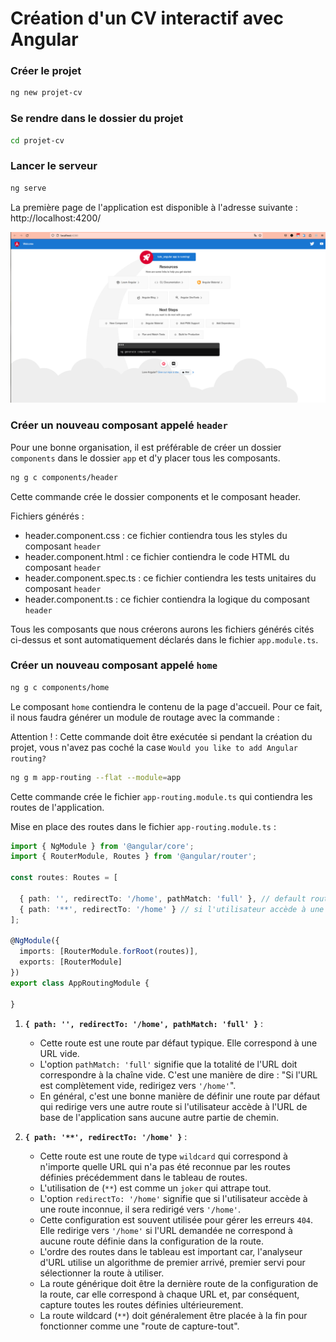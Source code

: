 # Création d'un CV interactif avec Angular

### Créer le projet

```bash
ng new projet-cv
```

### Se rendre dans le dossier du projet

```bash
cd projet-cv
```

### Lancer le serveur

```bash
ng serve
```
La première page de l'application est disponible à l'adresse suivante : http://localhost:4200/

![img_2.png](img_2.png)

### Créer un nouveau composant appelé `header`
Pour une bonne organisation, il est préférable de créer un dossier `components` dans le dossier `app` et d'y placer tous les composants.

```bash
ng g c components/header
```
Cette commande crée le dossier components et le composant header.

Fichiers générés :
- header.component.css : ce fichier contiendra tous les styles du composant `header`
- header.component.html : ce fichier contiendra le code HTML du composant `header`
- header.component.spec.ts : ce fichier contiendra les tests unitaires du composant `header`
- header.component.ts : ce fichier contiendra la logique du composant `header`

Tous les composants que nous créerons aurons les fichiers générés cités ci-dessus et sont automatiquement déclarés dans le fichier `app.module.ts`.

### Créer un nouveau composant appelé `home` 

```bash
ng g c components/home
```

Le composant `home` contiendra le contenu de la page d'accueil. Pour ce fait, il nous faudra générer un module de routage avec la commande :

Attention ! : Cette commande doit être exécutée si pendant la création du projet, vous n'avez pas coché la case `Would you like to add Angular routing?` 
```bash
ng g m app-routing --flat --module=app
```
Cette commande crée le fichier `app-routing.module.ts` qui contiendra les routes de l'application.

Mise en place des routes dans le fichier `app-routing.module.ts` :

```typescript
import { NgModule } from '@angular/core';
import { RouterModule, Routes } from '@angular/router';

const routes: Routes = [

  { path: '', redirectTo: '/home', pathMatch: 'full' }, // default route
  { path: '**', redirectTo: '/home' } // si l'utilisateur accède à une route inconnue, il sera redirigé vers '/home'.
];

@NgModule({
  imports: [RouterModule.forRoot(routes)],
  exports: [RouterModule]
})
export class AppRoutingModule {

}
```

1. **`{ path: '', redirectTo: '/home', pathMatch: 'full' }`** : 

   * Cette route est une route par défaut typique. Elle correspond à une URL vide.
   * L'option `pathMatch: 'full'` signifie que la totalité de l'URL doit correspondre à la chaîne vide. C'est une manière de dire : "Si l'URL est complètement vide, redirigez vers `'/home'`".
   * En général, c'est une bonne manière de définir une route par défaut qui redirige vers une autre route si l'utilisateur accède à l'URL de base de l'application sans aucune autre partie de chemin.

2. **`{ path: '**', redirectTo: '/home' }`** :

   * Cette route est une route de type `wildcard` qui correspond à n'importe quelle URL qui n'a pas été reconnue par les routes définies précédemment dans le tableau de routes.
   * L'utilisation de (`**`) est comme un `joker` qui attrape tout.
   * L'option `redirectTo: '/home'` signifie que si l'utilisateur accède à une route inconnue, il sera redirigé vers `'/home'`.
   * Cette configuration est souvent utilisée pour gérer les erreurs `404`. Elle redirige vers `'/home'` si l'URL demandée ne correspond à aucune route définie dans la configuration de la route.
   * L'ordre des routes dans le tableau est important car, l'analyseur d'URL utilise un algorithme de premier arrivé, premier servi pour sélectionner la route à utiliser.
   * La route générique doit être la dernière route de la configuration de la route, car elle correspond à chaque URL et, par conséquent, capture toutes les routes définies ultérieurement.
   * La route wildcard (`**`) doit généralement être placée à la fin pour fonctionner comme une "route de capture-tout".